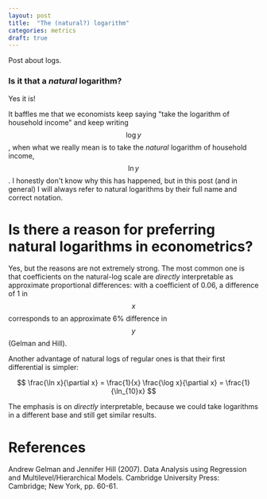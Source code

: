 ```yaml
---
layout: post
title:  "The (natural?) logarithm"
categories: metrics
draft: true
---
```


Post about logs.

### Is it that a *natural* logarithm?

Yes it is!

It baffles me that we economists keep saying "take the logarithm of household income" and keep writing $$\log{y}$$, when what we really mean is to take the *natural* logarithm of household income, $$\ln{y}$$. I honestly don't know why this has happened, but in this post (and in general) I will always refer to natural logarithms by their full name and correct notation.

# Is there a reason for preferring natural logarithms in econometrics?

Yes, but the reasons are not extremely strong. The most common one is that coefficients on the natural-log scale are *directly* interpretable as approximate proportional differences: with a coefficient of 0.06, a difference of 1 in $$x$$ corresponds to an approximate 6% difference in $$y$$ (Gelman and Hill).

Another advantage of natural logs of regular ones is that their first differential is simpler:

$$
\frac{\ln x}{\partial x} = \frac{1}{x}
\frac{\log x}{\partial x} = \frac{1}{\ln_{10}x}
$$

The emphasis is on *directly* interpretable, because we could take logarithms in a different base and still get similar results.



# References
Andrew Gelman and Jennifer Hill (2007). Data Analysis using Regression and Multilevel/Hierarchical Models. Cambridge University Press: Cambridge; New York, pp. 60-61.
